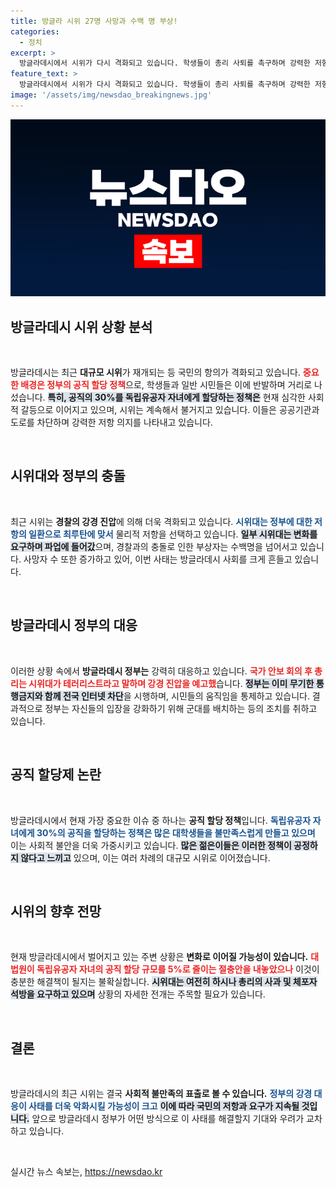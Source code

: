 ```yaml
---
title: 방글라 시위 27명 사망과 수백 명 부상!
categories:
  - 정치
excerpt: >
  방글라데시에서 시위가 다시 격화되고 있습니다. 학생들이 총리 사퇴를 촉구하며 강력한 저항을 시작했는데, 경찰의 무자비한 진압으로 사상자가 속출하고 있습니다. 정부의 통제 강화 속에 시위는 계속될 것으로 보입니다!
feature_text: >
  방글라데시에서 시위가 다시 격화되고 있습니다. 학생들이 총리 사퇴를 촉구하며 강력한 저항을 시작했는데, 경찰의 무자비한 진압으로 사상자가 속출하고 있습니다. 정부의 통제 강화 속에 시위는 계속될 것으로 보입니다!
image: '/assets/img/newsdao_breakingnews.jpg'
---
```


<p><img src="/assets/img/newsdao_breakingnews.jpg" alt="cryptoinkorea 속보" /></p>

<h2 data-ke-size="size26">방글라데시 시위 상황 분석</h2>

<p data-ke-size="size16">&nbsp;</p>

<p>방글라데시는 최근 <b>대규모 시위</b>가 재개되는 등 국민의 항의가 격화되고 있습니다. <b><span style="color: #ee2323;">중요한 배경은 정부의 공직 할당 정책</span></b>으로, 학생들과 일반 시민들은 이에 반발하며 거리로 나섰습니다. <b><span style="background-color: #21538527;">특히, 공직의 30%를 독립유공자 자녀에게 할당하는 정책은</span></b> 현재 심각한 사회적 갈등으로 이어지고 있으며, 시위는 계속해서 불거지고 있습니다. 이들은 공공기관과 도로를 차단하며 강력한 저항 의지를 나타내고 있습니다. </p>

<p data-ke-size="size16">&nbsp;</p>

<h2 data-ke-size="size26">시위대와 정부의 충돌</h2>

<p data-ke-size="size16">&nbsp;</p>

<p>최근 시위는 <b>경찰의 강경 진압</b>에 의해 더욱 격화되고 있습니다. <b><span style="color: #1a5490;">시위대는 정부에 대한 저항의 일환으로 최루탄에 맞서</span></b> 물리적 저항을 선택하고 있습니다. <b><span style="background-color: #21538527;">일부 시위대는 변화를 요구하며 파업에 들어갔</span></b>으며, 경찰과의 충돌로 인한 부상자는 수백명을 넘어서고 있습니다. 사망자 수 또한 증가하고 있어, 이번 사태는 방글라데시 사회를 크게 흔들고 있습니다.</p>

<p data-ke-size="size16">&nbsp;</p>

<h2 data-ke-size="size26">방글라데시 정부의 대응</h2>

<p data-ke-size="size16">&nbsp;</p>

<p>이러한 상황 속에서 <b>방글라데시 정부는</b> 강력히 대응하고 있습니다. <b><span style="color: #ee2323;">국가 안보 회의 후 총리는 시위대가 테러리스트라고 말하며 강경 진압을 예고했</span></b>습니다. <b><span style="background-color: #21538527;">정부는 이미 무기한 통행금지와 함께 전국 인터넷 차단</span></b>을 시행하며, 시민들의 움직임을 통제하고 있습니다. 결과적으로 정부는 자신들의 입장을 강화하기 위해 군대를 배치하는 등의 조치를 취하고 있습니다.</p>

<p data-ke-size="size16">&nbsp;</p>

<h2 data-ke-size="size26">공직 할당제 논란</h2>

<p data-ke-size="size16">&nbsp;</p>

<p>방글라데시에서 현재 가장 중요한 이슈 중 하나는 <b>공직 할당 정책</b>입니다. <b><span style="color: #1a5490;">독립유공자 자녀에게 30%의 공직을 할당하는 정책은 많은 대학생들을 불만족스럽게 만들고 있으며</span></b> 이는 사회적 불안을 더욱 가중시키고 있습니다. <b><span style="background-color: #21538527;">많은 젊은이들은 이러한 정책이 공정하지 않다고 느끼고</span></b> 있으며, 이는 여러 차례의 대규모 시위로 이어졌습니다.</p>

<p data-ke-size="size16">&nbsp;</p>

<h2 data-ke-size="size26">시위의 향후 전망</h2>

<p data-ke-size="size16">&nbsp;</p>

<p>현재 방글라데시에서 벌어지고 있는 주변 상황은 <b>변화로 이어질 가능성이 있습니다.</b> <b><span style="color: #ee2323;">대법원이 독립유공자 자녀의 공직 할당 규모를 5%로 줄이는 절충안을 내놓았으나</span></b> 이것이 충분한 해결책이 될지는 불확실합니다. <b><span style="background-color: #21538527;">시위대는 여전히 하시나 총리의 사과 및 체포자 석방을 요구하고 있으며</span></b> 상황의 자세한 전개는 주목할 필요가 있습니다.</p>

<p data-ke-size="size16">&nbsp;</p>

<h2 data-ke-size="size26">결론</h2>

<p data-ke-size="size16">&nbsp;</p>

<p>방글라데시의 최근 시위는 결국 <b>사회적 불만족의 표출로 볼 수 있습니다.</b> <b><span style="color: #1a5490;">정부의 강경 대응이 사태를 더욱 악화시킬 가능성이 크고</span></b> <b><span style="background-color: #21538527;">이에 따라 국민의 저항과 요구가 지속될 것입니다.</span></b> 앞으로 방글라데시 정부가 어떤 방식으로 이 사태를 해결할지 기대와 우려가 교차하고 있습니다. </p>

<p data-ke-size="size16">&nbsp;</p>
실시간 뉴스 속보는, <a href="https://newsdao.kr" rel="dofollow">https://newsdao.kr</a>


